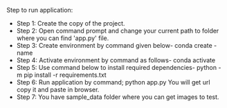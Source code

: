 Step to run application:
- Step 1:	Create the copy of the project.
- Step 2: Open command prompt and change your current path  to folder where you can find 'app.py' file.
- Step 3: Create environment by command given below- conda create -name <environment name>
- Step 4: Activate environment by command as follows- conda activate <environment name>
- Step 5: Use command below to install required dependencies- python -m pip install -r requirements.txt
- Step 6: Run application by command; python app.py You will get url copy it and paste in browser.
- Step 7: You have sample_data folder where you can get images to test.
